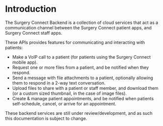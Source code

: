 # Introduction

The Surgery Connect Backend is a collection of cloud services that act as a communication channel between the Surgery Connect patient apps, and Surgery Connect staff apps.

These APIs provides features for communicating and interacting with patients:

- Make a VoIP call to a patient (for patients using the Surgery Connect mobile app).
- Request one or more files from a patient, and be notified when they respond.
- Send a message with file attachments to a patient, optionally allowing them to respond in a 2-way text conversation.
- Upload files to share with a patient or staff member, and download them (or a custom sized thumbnail, in the case of image files).
- Create & manage patient appointments, and be notified when patients self-schedule, cancel, or arrive for an appointment.

<aside class="notice">
These backend services are still under review/development, and as such this documentation is subject to change.
</aside>